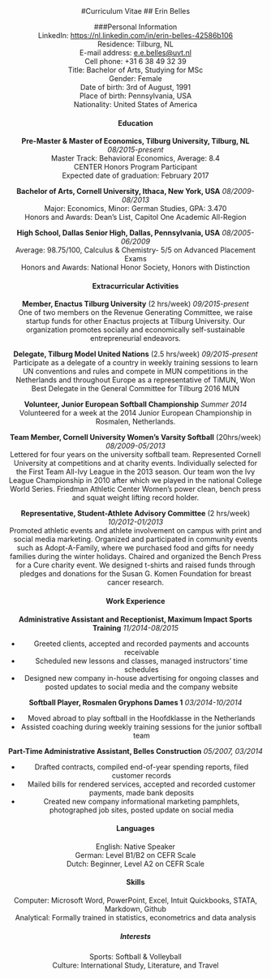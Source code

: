 <center>
#Curriculum Vitae 
## Erin Belles 

###Personal Information  
LinkedIn: <https://nl.linkedin.com/in/erin-belles-42586b106>  
Residence: Tilburg, NL  
E-mail address: e.e.belles@uvt.nl    
Cell phone: +31 6 38 49 32 39    
Title: Bachelor of Arts, Studying for MSc  
Gender: Female  
Date of birth: 3rd of August, 1991  
Place of birth: Pennsylvania, USA  
Nationality: United States of America 


#### Education

**Pre-Master & Master of Economics, Tilburg University, Tilburg, NL** *08/2015-present*  
Master Track: Behavioral Economics, Average: 8.4  
CENTER Honors Program Participant  
Expected date of graduation: February 2017 

**Bachelor of Arts, Cornell University, Ithaca, New York, USA** *08/2009-08/2013*  
Major: Economics, Minor: German Studies, GPA: 3.470  
Honors and Awards: Dean’s List, Capitol One Academic All-Region
 
**High School, Dallas Senior High, Dallas, Pennsylvania, USA** *08/2005-06/2009*  
Average: 98.75/100, Calculus & Chemistry- 5/5 on Advanced Placement Exams  
Honors and Awards: National Honor Society, Honors with Distinction


#### Extracurricular Activities  

**Member, Enactus Tilburg University** (2 hrs/week) *09/2015-present*  
One of two members on the Revenue Generating Committee, we raise startup funds for other Enactus projects at Tilburg University. Our organization promotes socially and economically self-sustainable entrepreneurial endeavors.

**Delegate, Tilburg Model United Nations** (2.5 hrs/week) *09/2015-present*  
Participate as a delegate of a country in weekly training sessions to learn UN conventions and rules and compete in MUN competitions in the Netherlands and throughout Europe as a representative of TiMUN, Won Best Delegate in the General Committee for Tilburg 2016 MUN  


**Volunteer, Junior European Softball Championship** *Summer 2014*   
Volunteered for a week at the 2014 Junior European Championship in Rosmalen, Netherlands. 


**Team Member, Cornell University Women’s Varsity Softball** (20hrs/week) *08/2009-05/2013*  
Lettered for four years on the university softball team. Represented Cornell University at competitions and at charity events. Individually selected for the First Team All-Ivy League in the 2013 season. Our team won the Ivy League Championship in 2010 after which we played in the national College World Series. Friedman Athletic Center Women’s power clean, bench press and squat weight lifting record holder. 

**Representative, Student-Athlete Advisory Committee** (2 hrs/week) *10/2012-01/2013*  
Promoted athletic events and athlete involvement on campus with print and social media marketing. Organized and participated in community events such as Adopt-A-Family, where we purchased food and gifts for needy families during the winter holidays. Chaired and organized the Bench Press for a Cure charity event. We designed t-shirts and raised funds through pledges and donations for the Susan G. Komen Foundation for breast cancer research.


#### Work Experience

 **Administrative Assistant and Receptionist, Maximum Impact Sports Training** *11/2014-08/2015*  


- Greeted clients, accepted and recorded payments and accounts receivable  
- Scheduled new lessons and classes, managed instructors’ time schedules  
- Designed new company in-house advertising for ongoing classes and posted     updates to social media and the company website

**Softball Player, Rosmalen Gryphons Dames 1** *03/2014-10/2014*  

-  Moved abroad to play softball in the Hoofdklasse in the Netherlands  
- Assisted coaching during weekly training sessions for the junior softball team 


**Part-Time Administrative Assistant, Belles Construction** *05/2007, 03/2014*  

-  Drafted contracts, compiled end-of-year spending reports, filed customer records  
- Mailed bills for rendered services, accepted and recorded customer payments, made bank deposits  
- Created new company informational marketing pamphlets, photographed job sites, posted update on social media


#### Languages
 
English: Native Speaker  
German: Level B1/B2 on CEFR Scale  
Dutch: Beginner, Level A2 on CEFR Scale

#### Skills

 
Computer: Microsoft Word, PowerPoint, Excel, Intuit Quickbooks, STATA, Markdown, Github  
Analytical: Formally trained in statistics, econometrics and data analysis  

##### Interests 

Sports: Softball & Volleyball  
Culture: International Study, Literature, and Travel




